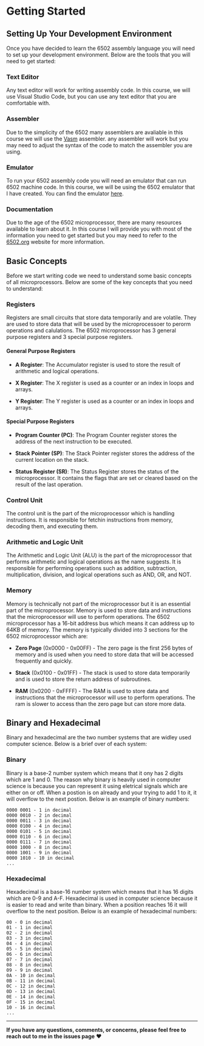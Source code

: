 # Getting Started

## Setting Up Your Development Environment

Once you have decided to learn the 6502 assembly language you will need to set up your development environment. Below are the tools that you will need to get started:

### Text Editor

Any text editor will work for writing assembly code. In this course, we will use Visual Studio Code, but you can use any text editor that you are comfortable with.

### Assembler

Due to the simplicity of the 6502 many assemblers are avaliable in this course we will use the [Vasm](http://sun.hasenbraten.de/vasm/) assembler. any assembler will work but you may need to adjust the syntax of the code to match the assembler you are using.

### Emulator

To run your 6502 assembly code you will need an emulator that can run 6502 machine code. In this course, we will be using the 6502 emulator that I have created. You can find the emulator [here](https://github.com/mini51/6502emulator).

### Documentation

Due to the age of the 6502 microprocessor, there are many resources available to learn about it. In this course I will provide you with most of the information you need to get started but you may need to refer to the [6502.org](http://6502.org/) website for more information.

## Basic Concepts

Before we start writing code we need to understand some basic concepts of all microprocessors. Below are some of the key concepts that you need to understand:

### Registers

Registers are small circuits that store data temporarily and are volatile. They are used to store data that will be used by the microprocessoer to perorm operations and calulations. The 6502 microprocessor has 3 general purpose registers and 3 special purpose registers.

#### General Purpose Registers

- **A Register**: The Accumulator register is used to store the result of arithmetic and logical operations.

- **X Register**: The X register is used as a counter or an index in loops and arrays.

- **Y Register**: The Y register is used as a counter or an index in loops and arrays.

#### Special Purpose Registers

- **Program Counter (PC)**: The Program Counter register stores the address of the next instruction to be executed.

- **Stack Pointer (SP)**: The Stack Pointer register stores the address of the current location on the stack.

- **Status Register (SR)**: The Status Register stores the status of the microprocessor. It contains the flags that are set or cleared based on the result of the last operation.

### Control Unit

The control unit is the part of the microprocessor which is handling instructions. It is responsible for fetchin instructions from memory, decoding them, and executing them.

### Arithmetic and Logic Unit

The Arithmetic and Logic Unit (ALU) is the part of the microprocessor that performs arithmetic and logical operations as the name suggests. It is responsible for performing operations such as addition, subtraction, multiplication, division, and logical operations such as AND, OR, and NOT.

### Memory

Memory is technically not part of the microprocessor but it is an essential part of the microprocessor. Memory is used to store data and instructions that the microprocessor will use to perform operations. The 6502 microprocessor has a 16-bit address bus which means it can address up to 64KB of memory. The memory is typically divided into 3 sections for the 6502 microprocessor which are:

- **Zero Page** (0x0000 - 0x00FF) - The zero page is the first 256 bytes of memory and is used when you need to store data that will be accessed frequently and quickly.

- **Stack** (0x0100 - 0x01FF) - The stack is used to store data temporarily and is used to store the return address of subroutines.

- **RAM** (0x0200 - 0xFFFF) - The RAM is used to store data and instructions that the microprocessor will use to perform operations. The ram is slower to access than the zero page but can store more data.

## Binary and Hexadecimal

Binary and hexadecimal are the two number systems that are widley used computer science. Below is a brief over of each system:

### Binary

Binary is a base-2 number system which means that it ony has 2 digits which are 1 and 0. The reason why binary is heavily used in computer science is because you can represent it using eletrical signals which are either on or off. When a postion is on already and your trying to add 1 to it, it will overflow to the next postion. Below is an example of binary numbers:

```
0000 0001 - 1 in decimal
0000 0010 - 2 in decimal
0000 0011 - 3 in decimal
0000 0100 - 4 in decimal
0000 0101 - 5 in decimal
0000 0110 - 6 in decimal
0000 0111 - 7 in decimal
0000 1000 - 8 in decimal
0000 1001 - 9 in decimal
0000 1010 - 10 in decimal
...
```

### Hexadecimal

Hexadecimal is a base-16 number system which means that it has 16 digits which are 0-9 and A-F. Hexadecimal is used in computer science because it is easier to read and write than binary. When a position reaches 16 it will overflow to the next position. Below is an example of hexadecimal numbers:

```
00 - 0 in decimal
01 - 1 in decimal
02 - 2 in decimal
03 - 3 in decimal
04 - 4 in decimal
05 - 5 in decimal
06 - 6 in decimal
07 - 7 in decimal
08 - 8 in decimal
09 - 9 in decimal
0A - 10 in decimal
0B - 11 in decimal
0C - 12 in decimal
0D - 13 in decimal
0E - 14 in decimal
0F - 15 in decimal
10 - 16 in decimal
...
```

<hr>

**If you have any questions, comments, or concerns, please feel free to reach out to me in the issues page** ❤️
